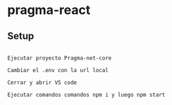 # pragma-react

## Setup

```

Ejecutar proyecto Pragma-net-core

Cambiar el .env con la url local

Cerrar y abrir VS code 

Ejecutar comandos comandos npm i y luego npm start

```
